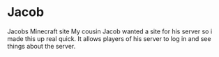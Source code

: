 # Jacob
Jacobs Minecraft site
My cousin Jacob wanted a site for his server so i made this up real quick.
It allows players of his server to log in and see things about the server.
